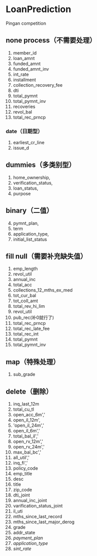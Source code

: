 # LoanPrediction
Pingan competition

## none process（不需要处理）
1. member_id
2. loan_amnt
3. funded_amnt
4. funded_amnt_inv
5. int_rate
6. installment
7. collection_recovery_fee
8. dti
9. total_pymnt
10. total_pymnt_inv
11. recoveries
12. revol_bal
13. total_rec_prncp
### date（日期型）
1. earliest_cr_line
2. issue_d

## dummies（多类别型）
1. home_ownership, 
2. verification_status, 
3. loan_status,
4. purpose


## binary（二值）
4. pymnt_plan,
5. term
6. application_type, 
7. initial_list_status

## fill null（需要补充缺失值）
1. emp_length
2. revol_util
3. annual_inc
4. total_acc
5. collections_12_mths_ex_med
26. tot_cur_bal
7. tot_coll_amt
8. total_rev_hi_lim
9. revol_util
10. pub_rec(补0就行了)
11. total_rec_prncp
12. total_rec_late_fee
13. total_rec_int
14. total_pymnt
15. total_pymnt_inv

## map（特殊处理）
1. sub_grade

## delete（删除）
1. inq_last_12m 
2. total_cu_tl
3. open_acc_6m','
4. open_il_12m',
5. 'open_il_24m','
6. open_il_6m','
7. total_bal_il','
8. open_rv_12m','
9. open_rv_24m','
10. max_bal_bc','
11. all_util','
12. inq_fi','
26. policy_code
26. emp_title
26. desc
26. title
26. zip_code
26. dti_joint
26. annual_inc_joint
26. varification_status_joint
26. il_uti
26. mths_since_last_record   
26. mths_since_last_major_derog    
26. grade
26. addr_state
26. *payment_plan*
27. *application_type*
28. *sint_rate*